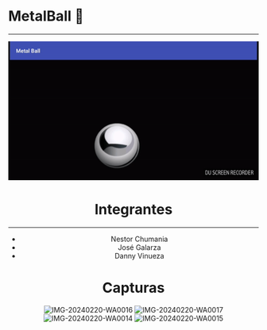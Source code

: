 # MetalBall :metal:
---
<div align="center">
  <img src ="art/anim.gif"/>
<div>

# Integrantes
---
- Nestor Chumania
- José Galarza
- Danny Vinueza


# Capturas



![IMG-20240220-WA0016](https://github.com/DannyVinueza/Android-Sensores/assets/85198103/f2a5993f-548e-4c25-9c18-46e7ac273e6c)
![IMG-20240220-WA0017](https://github.com/DannyVinueza/Android-Sensores/assets/85198103/1eef25af-fada-4aa5-ab6f-02c95afafcf1)
![IMG-20240220-WA0014](https://github.com/DannyVinueza/Android-Sensores/assets/85198103/3849ed53-d70c-4512-99ef-c14b38c59d89)
![IMG-20240220-WA0015](https://github.com/DannyVinueza/Android-Sensores/assets/85198103/696a2337-37a2-4874-b212-1f4a2dd9eae3)
